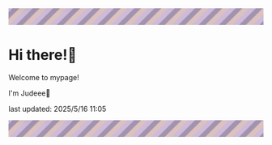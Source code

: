 <!-- Header image -->
<img src="./pokemon/pokemon_7.png" width="1000">

# Hi there!👋

Welcome to mypage!

I'm Judeee🐷

last updated: 2025/5/16 11:05

<!-- Footer image -->
<img src="./pokemon/pokemon_7.png" width="1000">
